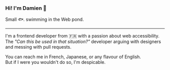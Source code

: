 ### Hi! I'm Damien 👋

Small 🐟. swimming in the Web pond.

---

I'm a frontend developer from 🇫🇷  with a passion about web accessibility.\
The _"Can this be used in that situation?"_ developer arguing with designers and messing with pull requests.

You can reach me in French, Japanese, or any flavour of English.\
But if I were you wouldn't do so, I'm despicable.
